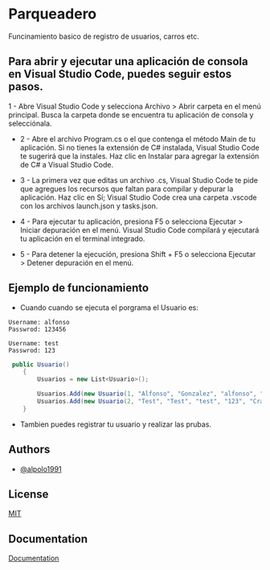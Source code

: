 
# Parqueadero

Funcinamiento basico de registro de usuarios, carros etc.

## Para abrir y ejecutar una aplicación de consola en Visual Studio Code, puedes seguir estos pasos.

1 - Abre Visual Studio Code y selecciona Archivo > Abrir carpeta en el menú principal. Busca la carpeta donde se encuentra tu aplicación de consola y selecciónala.

- 2 - Abre el archivo Program.cs o el que contenga el método Main de tu aplicación. Si no tienes la extensión de C# instalada, Visual Studio Code te sugerirá que la instales. Haz clic en Instalar para agregar la extensión de C# a Visual Studio Code.

- 3 - La primera vez que editas un archivo .cs, Visual Studio Code te pide que agregues los recursos que faltan para compilar y depurar la aplicación. Haz clic en Sí; Visual Studio Code crea una carpeta .vscode con los archivos launch.json y tasks.json.

- 4 - Para ejecutar tu aplicación, presiona F5 o selecciona Ejecutar > Iniciar depuración en el menú. Visual Studio Code compilará y ejecutará tu aplicación en el terminal integrado.

- 5 - Para detener la ejecución, presiona Shift + F5 o selecciona Ejecutar > Detener depuración en el menú.
## Ejemplo de funcionamiento

- Cuando cuando se ejecuta el porgrama el Usuario es:

```console
Username: alfonso
Passwrod: 123456

Username: test
Passwrod: 123
```

```csharp
 public Usuario()
    {
        Usuarios = new List<Usuario>();

        Usuarios.Add(new Usuario(1, "Alfonso", "Gonzalez", "alfonso", "123456", "Cra 31 N 85 - 78", true, 31245678));
        Usuarios.Add(new Usuario(2, "Test", "Test", "test", "123", "Cra 21 N 58 - 88", false, 31245678));
    }
```

- Tambien puedes registrar tu usuario y realizar las prubas.

## Authors

- [@alpolo1991](https://github.com/alpolo1991)


## License

[MIT](https://choosealicense.com/licenses/mit/)


## Documentation

[Documentation](https://github.com/alpolo1991)
